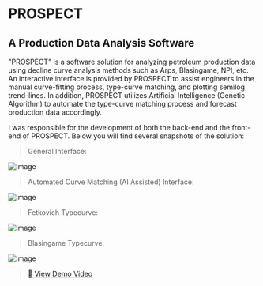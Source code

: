 # PROSPECT
## A Production Data Analysis Software

"PROSPECT" is a software solution for analyzing petroleum production data using decline curve analysis methods such as Arps, Blasingame, NPI, etc.
An interactive interface is provided by PROSPECT to assist engineers in the manual curve-fitting process, type-curve matching, and plotting semilog trend-lines. In addition, PROSPECT utilizes Artificial Intelligence (Genetic Algorithm) to automate the type-curve matching process and forecast production data accordingly.

I was responsible for the development of both the back-end and the front-end of PROSPECT. Below you will find several snapshots of the solution:

> General Interface:
 
![image](https://user-images.githubusercontent.com/75472719/195080786-27ee601b-6db5-4f99-b8bb-f4e6b456fa12.png)

> Automated Curve Matching (AI Assisted) Interface:
 
![image](https://user-images.githubusercontent.com/75472719/195082469-4a876f13-e6cc-499a-b12b-2440ed7dd9e4.png)

> Fetkovich Typecurve:
 
![image](https://user-images.githubusercontent.com/75472719/195082557-c63204ea-8abd-41bf-86a5-e0f044617162.png)

> Blasingame Typecurve:
 
![image](https://user-images.githubusercontent.com/75472719/195082594-b3719dfb-1eaf-4f67-a881-99023cf61882.png)

 
> [🎥 View Demo Video](http://www.joukar.ir/prospect/video/)
